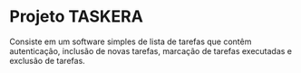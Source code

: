 # Projeto TASKERA

Consiste em um software simples de lista de tarefas que contêm autenticação, inclusão de novas tarefas, marcação de tarefas executadas e exclusão de tarefas.